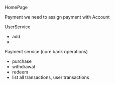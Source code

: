 

HomePage


Payment
we need to assign payment with Account


UserService
- add
- 

Payment service (core bank operations)
- purchase
- withdrawal
- redeem
- list all transactions, user transactions
